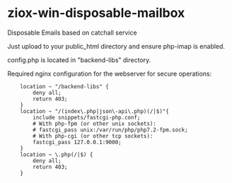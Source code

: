 # ziox-win-disposable-mailbox
Disposable Emails based on catchall service

Just upload to your public_html directory and ensure php-imap is enabled.

config.php is located in "backend-libs" directory.

Required nginx configuration for the webserver for secure operations:
```
	location ~ "/backend-libs" {
		deny all;
		return 403;
	}
	location ~ "/(index\.php|json\-api\.php)(/|$)"{
		include snippets/fastcgi-php.conf;
		# With php-fpm (or other unix sockets):
		# fastcgi_pass unix:/var/run/php/php7.2-fpm.sock;
		# With php-cgi (or other tcp sockets):
		fastcgi_pass 127.0.0.1:9000;
	}
	location ~ \.php(/|$) {
		deny all;
		return 403;
	}

```

